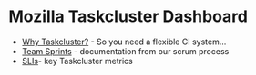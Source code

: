 # Mozilla Taskcluster Dashboard

* [Why Taskcluster?](./why_taskcluster.html) - So you need a flexible CI system...
* [Team Sprints](./sprints/) - documentation from our scrum process
* [SLIs](./taskcluster_slis.html)- key Taskcluster metrics
